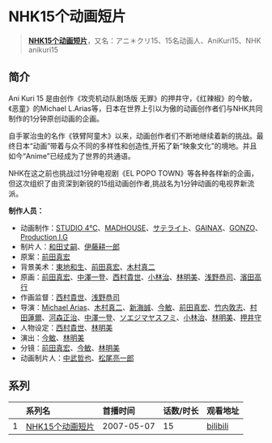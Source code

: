 # NHK15个动画短片


> <u>**[NHK15个动画短片](https://bgm.tv/subject/4193)**</u>，又名：アニ＊クリ15、15名动画人、AniKuri15、NHK anikuri15

## 简介

Ani Kuri 15 是由创作《攻壳机动队剧场版 无罪》的押井守，《红辣椒》的今敏，《恶童》的Michael L.Arias等，日本在世界上引以为傲的动画创作者们与NHK共同制作的1分钟原创动画的企画。 

自手冢治虫的名作《铁臂阿童木》以来，动画创作者们不断地继续着新的挑战。最终日本“动画”带着与众不同的多样性和创造性,开拓了新“映象文化”的境地。并且如今“Anime”已经成为了世界的共通语。 

NHK在这之前也挑战过1分钟电视剧《EL POPO TOWN》等各种各样新的企画，但这次组织了由资深到新锐的15组动画创作者,挑战名为1分钟动画的电视界新流派。





**制作人员：**
- 动画制作：[STUDIO 4℃](https://bgm.tv/person/2306)、[MADHOUSE](https://bgm.tv/person/603)、[サテライト](https://bgm.tv/person/811)、[GAINAX](https://bgm.tv/person/93)、[GONZO](https://bgm.tv/person/541)、[Production I.G](https://bgm.tv/person/1286)
- 制片人：[和田丈嗣](https://bgm.tv/person/38222)、[伊藤耕一郎](https://bgm.tv/person/27963)
- 原案：[前田真宏](https://bgm.tv/person/1105)
- 背景美术：[東地和生](https://bgm.tv/person/11896)、[前田真宏](https://bgm.tv/person/1105)、[木村真二](https://bgm.tv/person/10839)
- 原画：[前田真宏](https://bgm.tv/person/1105)、[中澤一登](https://bgm.tv/person/596)、[西村貴世](https://bgm.tv/person/3218)、[小林治](https://bgm.tv/person/2533)、[林明美](https://bgm.tv/person/146)、[浅野恭司](https://bgm.tv/person/2157)、[濱田高行](https://bgm.tv/person/11791)
- 作画监督：[西村貴世](https://bgm.tv/person/3218)、[浅野恭司](https://bgm.tv/person/2157)
- 导演：[Michael Arias](https://bgm.tv/person/18884)、[木村真二](https://bgm.tv/person/10839)、[新海誠](https://bgm.tv/person/2064)、[今敏](https://bgm.tv/person/1313)、[前田真宏](https://bgm.tv/person/1105)、[竹内敦志](https://bgm.tv/person/2373)、[村田蓮爾](https://bgm.tv/person/825)、[河森正治](https://bgm.tv/person/253)、[中澤一登](https://bgm.tv/person/596)、[ソエジマヤスフミ](https://bgm.tv/person/2821)、[小林治](https://bgm.tv/person/2533)、[林明美](https://bgm.tv/person/146)、[押井守](https://bgm.tv/person/1287)
- 人物设定：[西村貴世](https://bgm.tv/person/3218)、[林明美](https://bgm.tv/person/146)
- 演出：[今敏](https://bgm.tv/person/1313)、[林明美](https://bgm.tv/person/146)
- 分镜：[前田真宏](https://bgm.tv/person/1105)、[今敏](https://bgm.tv/person/1313)、[林明美](https://bgm.tv/person/146)
- 动画制片人：[中武哲也](https://bgm.tv/person/43897)、[松尾亮一郎](https://bgm.tv/person/54030)



## 系列

|     |   系列名   |   首播时间  | 话数/时长  | 观看地址 |
|:---  |:------    |:----      |:---       |:---  |
| 1 |[NHK15个动画短片](https://bgm.tv/subject/4193)| 2007-05-07 | 15 | [bilibili](https://www.bilibili.com/video/BV1ps411o7EV/)  |



